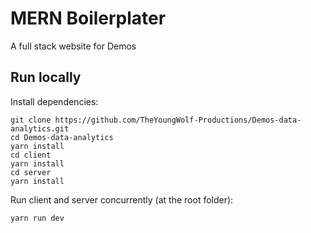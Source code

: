 # MERN Boilerplater
A full stack website for Demos

## Run locally
Install dependencies:
```
git clone https://github.com/TheYoungWolf-Productions/Demos-data-analytics.git
cd Demos-data-analytics
yarn install
cd client
yarn install
cd server
yarn install
```

Run client and server concurrently (at the root folder):
```
yarn run dev
```
